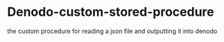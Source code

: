 # Denodo-custom-stored-procedure
 the custom procedure for reading a json file and outputting it into denodo
